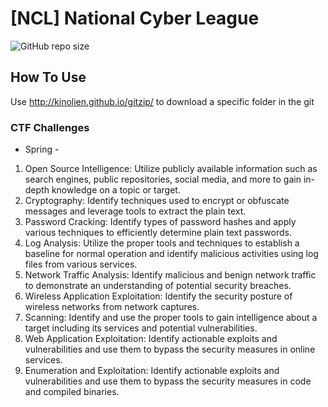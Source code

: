 # [NCL] National Cyber League
![GitHub repo size](https://img.shields.io/github/repo-size/MarKyehus/NCL)
## How To Use
Use http://kinolien.github.io/gitzip/ to download a specific folder in the git

### CTF Challenges 
- Spring -
1. Open Source Intelligence: Utilize publicly available information such as search engines, public repositories, social media, and more to gain in-depth knowledge on a topic or target.
2. Cryptography: Identify techniques used to encrypt or obfuscate messages and leverage tools to extract the plain text.
3. Password Cracking: Identify types of password hashes and apply various techniques to efficiently determine plain text passwords.
4. Log Analysis: Utilize the proper tools and techniques to establish a baseline for normal operation and identify malicious activities using log files from various services.
5. Network Traffic Analysis: Identify malicious and benign network traffic to demonstrate an understanding of potential security breaches.
6. Wireless Application Exploitation: Identify the security posture of wireless networks from network captures.  
7. Scanning: Identify and use the proper tools to gain intelligence about a target including its services and potential vulnerabilities.
8. Web Application Exploitation: Identify actionable exploits and vulnerabilities and use them to bypass the security measures in online services.
9. Enumeration and Exploitation: Identify actionable exploits and vulnerabilities and use them to bypass the security measures in code and compiled binaries.

